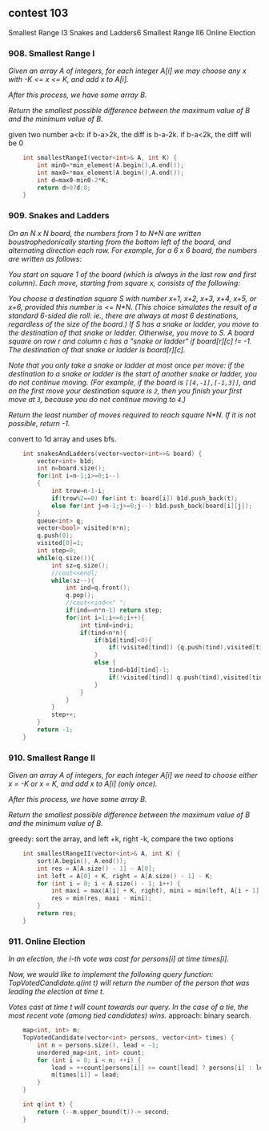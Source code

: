 ## contest 103

Smallest Range I3
Snakes and Ladders6
Smallest Range II6
Online Election

### 908. Smallest Range I
<em>
Given an array A of integers, for each integer A[i] we may choose any x with -K <= x <= K, and add x to A[i].

After this process, we have some array B.

Return the smallest possible difference between the maximum value of B and the minimum value of B.
</em>

given two number a<b:
if b-a>2k, the diff is b-a-2k.
if b-a<2k, the diff will be 0
```cpp
    int smallestRangeI(vector<int>& A, int K) {
        int min0=*min_element(A.begin(),A.end());
        int max0=*max_element(A.begin(),A.end());
        int d=max0-min0-2*K;
        return d>0?d:0;
    }
```

### 909. Snakes and Ladders
<em>
On an N x N board, the numbers from 1 to N*N are written boustrophedonically starting from the bottom left of the board, and alternating direction each row.  For example, for a 6 x 6 board, the numbers are written as follows:


You start on square 1 of the board (which is always in the last row and first column).  Each move, starting from square x, consists of the following:

You choose a destination square S with number x+1, x+2, x+3, x+4, x+5, or x+6, provided this number is <= N*N.
(This choice simulates the result of a standard 6-sided die roll: ie., there are always at most 6 destinations, regardless of the size of the board.)
If S has a snake or ladder, you move to the destination of that snake or ladder.  Otherwise, you move to S.
A board square on row r and column c has a "snake or ladder" if board[r][c] != -1.  The destination of that snake or ladder is board[r][c].

Note that you only take a snake or ladder at most once per move: if the destination to a snake or ladder is the start of another snake or ladder, you do not continue moving.  (For example, if the board is `[[4,-1],[-1,3]]`, and on the first move your destination square is `2`, then you finish your first move at `3`, because you do not continue moving to `4`.)

Return the least number of moves required to reach square N*N.  If it is not possible, return -1.
</em>

convert to 1d array and uses bfs.

```cpp
    int snakesAndLadders(vector<vector<int>>& board) {
		vector<int> b1d;
		int n=board.size();
		for(int i=n-1;i>=0;i--)
		{
			int trow=n-1-i;
			if(trow%2==0) for(int t: board[i]) b1d.push_back(t);
			else for(int j=n-1;j>=0;j--) b1d.push_back(board[i][j]);
		}
        queue<int> q;
        vector<bool> visited(n*n);
        q.push(0);
        visited[0]=1;
        int step=0;
        while(q.size()){
            int sz=q.size();
            //cout<<endl;
            while(sz--){
                int ind=q.front();
                q.pop();
                //cout<<ind<<" ";
                if(ind==n*n-1) return step;
                for(int i=1;i<=6;i++){
                    int tind=ind+i;
                    if(tind<n*n){
                        if(b1d[tind]<0){
                            if(!visited[tind]) {q.push(tind),visited[tind]=1;}
                        }
                        else {
                            tind=b1d[tind]-1;
                            if(!visited[tind]) q.push(tind),visited[tind]=1;
                        }
                    }
                }
            }
            step++;
        }
        return -1;
    }
```

### 910. Smallest Range II
<em>
Given an array A of integers, for each integer A[i] we need to choose either x = -K or x = K, and add x to A[i] (only once).

After this process, we have some array B.

Return the smallest possible difference between the maximum value of B and the minimum value of B.
</em>

greedy: sort the array, and left +k, right -k, compare the two options

```cpp
    int smallestRangeII(vector<int>& A, int K) {
        sort(A.begin(), A.end());
        int res = A[A.size() - 1] - A[0];
        int left = A[0] + K, right = A[A.size() - 1] - K;
        for (int i = 0; i < A.size() - 1; i++) {
            int maxi = max(A[i] + K, right), mini = min(left, A[i + 1] - K);
            res = min(res, maxi - mini);
        }
        return res;
    }
```

### 911. Online Election

<em>
In an election, the i-th vote was cast for persons[i] at time times[i].

Now, we would like to implement the following query function: TopVotedCandidate.q(int t) will return the number of the person that was leading the election at time t.  

Votes cast at time t will count towards our query.  In the case of a tie, the most recent vote (among tied candidates) wins.
</em>
approach: binary search.
```cpp
    map<int, int> m;
    TopVotedCandidate(vector<int> persons, vector<int> times) {
        int n = persons.size(), lead = -1;
        unordered_map<int, int> count;
        for (int i = 0; i < n; ++i) {
            lead = ++count[persons[i]] >= count[lead] ? persons[i] : lead;
            m[times[i]] = lead;
        }
    }

    int q(int t) {
        return (--m.upper_bound(t))-> second;
    }
```

	
	
